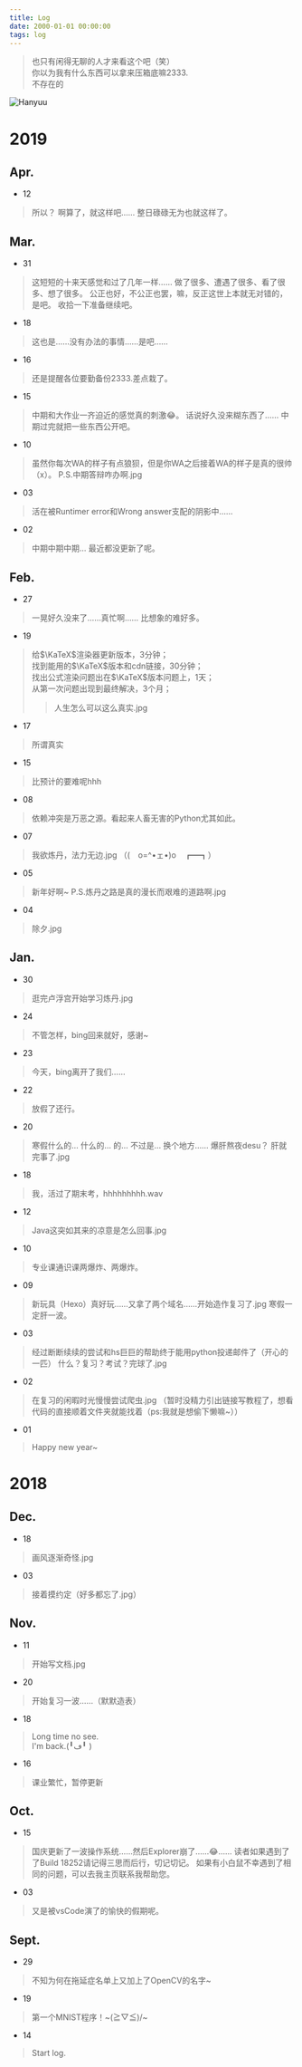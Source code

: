 ```yaml
---
title: Log
date: 2000-01-01 00:00:00
tags: log
---
```

> 也只有闲得无聊的人才来看这个吧（笑）\
> 你以为我有什么东西可以拿来压箱底嘛2333.\
> 不存在的

![Hanyuu](https://raw.githubusercontent.com/HanyuuFurude/TechBlog/master/res/rm.png
)
# 2019
## Apr.
* 12
> 所以？
> 啊算了，就这样吧……
> 整日碌碌无为也就这样了。

## Mar.
* 31
> 这短短的十来天感觉和过了几年一样……
> 做了很多、遭遇了很多、看了很多、想了很多。
> 公正也好，不公正也罢，嘛，反正这世上本就无对错的，是吧。
> 收拾一下准备继续吧。

* 18
> 这也是……没有办法的事情……是吧……

* 16
> 还是提醒各位要勤备份2333.差点栽了。

* 15
> 中期和大作业一齐迫近的感觉真的刺激😂。
> 话说好久没来糊东西了……
> 中期过完就把一些东西公开吧。

* 10
> 虽然你每次WA的样子有点狼狈，但是你WA之后接着WA的样子是真的很帅（x）。
> P.S.中期答辩咋办啊.jpg

* 03
> 活在被Runtimer error和Wrong answer支配的阴影中……

* 02
> 中期中期中期...
> 最近都没更新了呢。

## Feb.
* 27
> 一晃好久没来了……真忙啊……
> 比想象的难好多。
* 19
> 给$\KaTeX$渲染器更新版本，3分钟；\
> 找到能用的$\KaTeX$版本和cdn链接，30分钟； \
> 找出公式渲染问题出在$\KaTeX$版本问题上，1天；\
> 从第一次问题出现到最终解决，3个月；
> > 人生怎么可以这么真实.jpg
* 17
> 所谓真实
* 15
> 比预计的要难呢hhh
* 08
> 依赖冲突是万恶之源。看起来人畜无害的Python尤其如此。
* 07
> 我欲炼丹，法力无边.jpg （(　o=^•ェ•)o　┏━┓）
* 05
> 新年好啊~
> P.S.炼丹之路是真的漫长而艰难的道路啊.jpg
* 04
> 除夕.jpg

## Jan.
* 30
> 逛完卢浮宫开始学习炼丹.jpg
* 24
> 不管怎样，bing回来就好，感谢~
* 23
> 今天，bing离开了我们……
* 22
> 放假了还行。
* 20
> 寒假什么的…
> 什么的…
> 的…
> 不过是…
> 换个地方……
> 爆肝熬夜desu？
> 肝就完事了.jpg
* 18
> 我，活过了期末考，hhhhhhhhh.wav
* 12
> Java这突如其来的凉意是怎么回事.jpg
* 10
> 专业课通识课两爆炸、两爆炸。
* 09
> 新玩具（Hexo）真好玩……又拿了两个域名……开始造作复习了.jpg
> 寒假一定肝一波。
* 03
> 经过断断续续的尝试和hs巨巨的帮助终于能用python投递邮件了（开心的一匹）
> 什么？复习？考试？完球了.jpg
* 02
> 在复习的闲暇时光慢慢尝试爬虫.jpg
> （暂时没精力引出链接写教程了，想看代码的直接顺着文件夹就能找着（ps:我就是想偷下懒嘛~））
* 01
> Happy new year~

# 2018
## Dec.
* 18
> 画风逐渐奇怪.jpg
* 03
> 接着摸约定（好多都忘了.jpg）

## Nov.
* 11
> 开始写文档.jpg
* 20
> 开始复习一波……（默默造表）
* 18
> Long time no see.\
> I'm back.(╹ڡ╹ )
* 16
> 课业繁忙，暂停更新

## Oct.
* 15
> 国庆更新了一波操作系统……然后Explorer崩了……😂……
> 读者如果遇到了了Build 18252请记得三思而后行，切记切记。
> 如果有小白鼠不幸遇到了相同的问题，可以去我主页联系我帮助您。
* 03
> 又是被vsCode演了的愉快的假期呢。

## Sept.
* 29
> 不知为何在拖延症名单上又加上了OpenCV的名字~
* 19
> 第一个MNIST程序！~\(≧▽≦)/~
* 14
> Start log.
